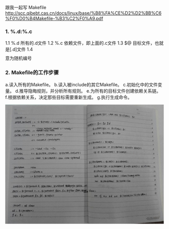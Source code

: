 跟我一起写 Makefile
http://scc.qibebt.cas.cn/docs/linux/base/%B8%FA%CE%D2%D2%BB%C6%F0%D0%B4Makefile-%B3%C2%F0%A9.pdf


### 1. %.d:%.c ###
1.1 %.d 所有的.d文件
1.2 %.c 依赖文件，即上面的.c文件
1.3 $@ 目标文件，也就是[.d]文件
1.4 $$$$ 意为随机编号

### 2. Makefile的工作步骤 ###
   a.读入所有的Makefile。
   b.读入被include的其它Makefile。
   c.初始化中的文件变量。
   d.推导隐晦规则，并分析所有规则。
   e.为所有的目标文件创建依赖关系链。
   f.根据依赖关系，决定那些目标需要重新生成。
   g.执行生成命令。

![](/img/makefile-examples.jpg)